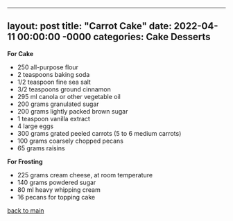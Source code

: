 <!-- 2022-04-11-Carrot-Cake.md -->
---
layout: post
title: "Carrot Cake"
date: 2022-04-11 00:00:00 -0000
categories: Cake Desserts
---

**For Cake**
- 250 all-purpose flour
- 2 teaspoons baking soda
- 1/2 teaspoon fine sea salt
- 3/2 teaspoons ground cinnamon
- 295 ml canola or other vegetable oil
- 200 grams granulated sugar
- 200 grams lightly packed brown sugar
- 1 teaspoon vanilla extract
- 4 large eggs
- 300 grams grated peeled carrots (5 to 6 medium carrots)
- 100 grams coarsely chopped pecans
- 65 grams raisins

**For Frosting**
- 225 grams cream cheese, at room temperature
- 140 grams powdered sugar
- 80 ml heavy whipping cream
- 16 pecans for topping cake

[back to main](https://theprivatecookbook.github.io)